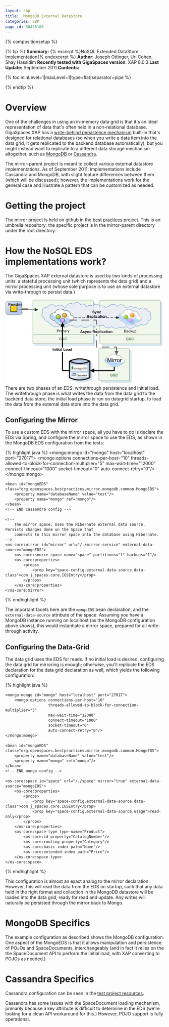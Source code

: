 ```yaml
---
layout: sbp
title:  MongoDB External DataStore
categories: SBP
page_id: 56428168
---
```


{% compositionsetup %}

{% tip %}
**Summary:** {% excerpt %}NoSQL Extended DataStore Implementation{% endexcerpt %}
**Author**: Joseph Ottinger, Uri Cohen, Shay Hassidim
**Recently tested with GigaSpaces version**: XAP 8.0.3
**Last Update:** September 2011
**Contents:**

{% toc minLevel=1|maxLevel=1|type=flat|separator=pipe %}

{% endtip %}

# Overview
One of the challenges in using an in-memory data grid is that it's an ideal representation of data that's often held in a non-relational database. GigaSpaces XAP has a [write-behind persistence mechanism](http://www.gigaspaces.com/wiki/display/XAP8/External+Data+Source) built-in that's designed for relational databases (so when you write a data item into the data grid, it gets replicated to the backend database automatically), but you might instead want to replicate to a different data storage mechanism altogether, such as [MongoDB](http://mongodb.org) or [Cassandra](http://cassandra.apache.org).

The mirror-parent project is meant to collect various external datastore implementations. As of September 2011, implementations include Cassandra and MongoDB, with slight feature differences between them (which will be discussed); however, the implementations work for the general case and illustrate a pattern that can be customized as needed.

# Getting the project
The mirror project is held on github in the [best practices](https://github.com/Gigaspaces/bestpractices) project. This is an umbrella repository; the specific project is in the mirror-parent directory under the root directory.

# How the NoSQL EDS implementations work?
The GigaSpaces XAP external datastore is used by two kinds of processing units: a stateful processing unit (which represents the data grid) and a mirror processing unit (whose sole purpose is to use an external datastore via write-through to persist data.)

![noSQL-EDS.jpg](/attachment_files/sbp/noSQL-EDS.jpg)
There are two phases of an EDS: writethrough persistence and initial load. The writethrough phase is what writes the data from the data grid to the backend data store; the initial load phase is run on datagrid startup, to load the data from the external data store into the data grid.

## Configuring the Mirror
To use a custom EDS with the mirror space, all you have to do is declare the EDS via Spring, and configure the mirror space to use the EDS, as shown in the MongoDB EDS configuration from the tests:

{% highlight java %}
    <!-- BEGIN mongo config -->
    <mongo:mongo id="mongo" host="localhost" port="27017">
        <mongo:options connections-per-host="10"
                       threads-allowed-to-block-for-connection-multiplier="5"
                       max-wait-time="12000"
                       connect-timeout="1000"
                       socket-timeout="0"
                       auto-connect-retry="0"/>
    </mongo:mongo>

    <bean id="mongoEDS" class="org.openspaces.bestpractices.mirror.mongodb.common.MongoEDS">
        <property name="databaseName" value="test"/>
        <property name="mongo" ref="mongo"/>
    </bean>
    <!-- END cassandra config -->

    <!--
        The mirror space. Uses the Hibernate external data source. Persists changes done on the Space that
        connects to this mirror space into the database using Hibernate.
    -->
    <os-core:mirror id="mirror" url="/./mirror-service" external-data-source="mongoEDS">
        <os-core:source-space name="space" partitions="1" backups="1"/>
        <os-core:properties>
            <props>
                <prop key="space-config.external-data-source.data-class">com.j_spaces.core.IGSEntry</prop>
            </props>
        </os-core:properties>
    </os-core:mirror>
{% endhighlight %}

The important facets here are the `mongoEDS` bean declaration, and the `external-data-source` attribute of the space. Assuming you have a MongoDB instance running on localhost (as the MongoDB configuration above shows), this would instantiate a mirror space, prepared for all write-through activity.

## Configuring the Data-Grid

The data grid uses the EDS for reads. If no initial load is desired, configuring the data grid for mirroring is enough; otherwise, you'll replicate the EDS declaration for the data grid declaration as well, which yields the following configuration:

{% highlight java %}
<!-- BEGIN mongo config -->
    <mongo:mongo id="mongo" host="localhost" port="27017">
        <mongo:options connections-per-host="10"
                       threads-allowed-to-block-for-connection-multiplier="5"
                       max-wait-time="12000"
                       connect-timeout="1000"
                       socket-timeout="0"
                       auto-connect-retry="0"/>
    </mongo:mongo>

    <bean id="mongoEDS" class="org.openspaces.bestpractices.mirror.mongodb.common.MongoEDS">
        <property name="databaseName" value="test"/>
        <property name="mongo" ref="mongo"/>
    </bean>
    <!-- END mongo config -->

    <os-core:space id="space" url="/./space" mirror="true" external-data-source="mongoEDS">
        <os-core:properties>
            <props>
                <prop key="space-config.external-data-source.data-class">com.j_spaces.core.IGSEntry</prop>
                <prop key="space-config.external-data-source.usage">read-only</prop>
            </props>
        </os-core:properties>
        <os-core:space-type type-name="Product">
            <os-core:id property="CatalogNumber"/>
            <os-core:routing property="Category"/>
            <os-core:basic-index path="Name"/>
            <os-core:extended-index path="Price"/>
        </os-core:space-type>
    </os-core:space>
{% endhighlight %}

This configuration is almost an exact analog to the mirror declaration. However, this will read the data from the EDS on startup, such that any data held in the right format and collection in the MongoDB datastore will be loaded into the data grid, ready for read and update. Any writes will naturally be persisted through the mirror back to Mongo.

# MongoDB Specifics

The example configuration as described shows the MongoDB configuration. One aspect of the MongoEDS is that it allows manipulation and persistence of POJOs and SpaceDocuments, interchangeably (and in fact it relies on the the SpaceDocument API to perform the initial load, with XAP converting to POJOs as needed.)

# Cassandra Specifics

Cassandra configuration can be seen in the [test project resources](https://github.com/Gigaspaces/bestpractices/tree/master/mirror-parent/cassandra/cassandra-common/src/test/resources).

Cassandra has some issues with the SpaceDocument loading mechanism, primarily because a key attribute is difficult to determine in the EDS (we're looking for a clean API workaround for this.) However, POJO support is fully operational.
